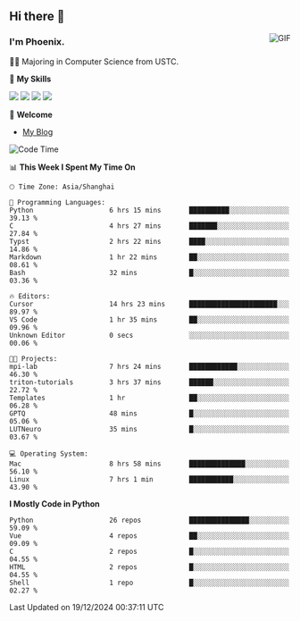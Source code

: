 ## Hi there 👋
<img align="right" alt="GIF" src="https://raw.githubusercontent.com/JoeyBling/JoeyBling/master/pic/pusheencode.gif" />

### I'm Phoenix.

👨‍🎓 Majoring in Computer Science from USTC.

🌟 **My Skills**

![](https://img.shields.io/badge/-Python-3e74a2?style=flat-square&logo=Python&logoColor=fff)
![](https://img.shields.io/badge/-C++-9f62a5?style=flat&logo=cplusplus&logoColor=white)
![](https://img.shields.io/badge/-Linux-185886?style=flat-square&logo=Linux&logoColor=fff)
![](https://img.shields.io/badge/-Rust-ff4136?style=flat-square&logo=Rust&logoColor=fff)

💬 **Welcome**

- [My Blog](https://ysy-phoenix.github.io/)

<!--START_SECTION:waka-->
![Code Time](http://img.shields.io/badge/Code%20Time-1%2C041%20hrs%206%20mins-blue)

📊 **This Week I Spent My Time On** 

```text
🕑︎ Time Zone: Asia/Shanghai

💬 Programming Languages: 
Python                   6 hrs 15 mins       ██████████░░░░░░░░░░░░░░░   39.13 % 
C                        4 hrs 27 mins       ███████░░░░░░░░░░░░░░░░░░   27.84 % 
Typst                    2 hrs 22 mins       ████░░░░░░░░░░░░░░░░░░░░░   14.86 % 
Markdown                 1 hr 22 mins        ██░░░░░░░░░░░░░░░░░░░░░░░   08.61 % 
Bash                     32 mins             █░░░░░░░░░░░░░░░░░░░░░░░░   03.36 % 

🔥 Editors: 
Cursor                   14 hrs 23 mins      ██████████████████████░░░   89.97 % 
VS Code                  1 hr 35 mins        ██░░░░░░░░░░░░░░░░░░░░░░░   09.96 % 
Unknown Editor           0 secs              ░░░░░░░░░░░░░░░░░░░░░░░░░   00.06 % 

🐱‍💻 Projects: 
mpi-lab                  7 hrs 24 mins       ████████████░░░░░░░░░░░░░   46.30 % 
triton-tutorials         3 hrs 37 mins       ██████░░░░░░░░░░░░░░░░░░░   22.72 % 
Templates                1 hr                ██░░░░░░░░░░░░░░░░░░░░░░░   06.28 % 
GPTQ                     48 mins             █░░░░░░░░░░░░░░░░░░░░░░░░   05.06 % 
LUTNeuro                 35 mins             █░░░░░░░░░░░░░░░░░░░░░░░░   03.67 % 

💻 Operating System: 
Mac                      8 hrs 58 mins       ██████████████░░░░░░░░░░░   56.10 % 
Linux                    7 hrs 1 min         ███████████░░░░░░░░░░░░░░   43.90 % 
```

**I Mostly Code in Python** 

```text
Python                   26 repos            ███████████████░░░░░░░░░░   59.09 % 
Vue                      4 repos             ██░░░░░░░░░░░░░░░░░░░░░░░   09.09 % 
C                        2 repos             █░░░░░░░░░░░░░░░░░░░░░░░░   04.55 % 
HTML                     2 repos             █░░░░░░░░░░░░░░░░░░░░░░░░   04.55 % 
Shell                    1 repo              █░░░░░░░░░░░░░░░░░░░░░░░░   02.27 % 
```




 Last Updated on 19/12/2024 00:37:11 UTC
<!--END_SECTION:waka-->

<!--
**ysy-phoenix/ysy-phoenix** is a ✨ _special_ ✨ repository because its `README.md` (this file) appears on your GitHub profile.

Here are some ideas to get you started:

- 🔭 I’m currently working on ...
- 🌱 I’m currently learning ...
- 👯 I’m looking to collaborate on ...
- 🤔 I’m looking for help with ...
- 💬 Ask me about ...
- 📫 How to reach me: ...
- 😄 Pronouns: ...
- ⚡ Fun fact: ...
-->

